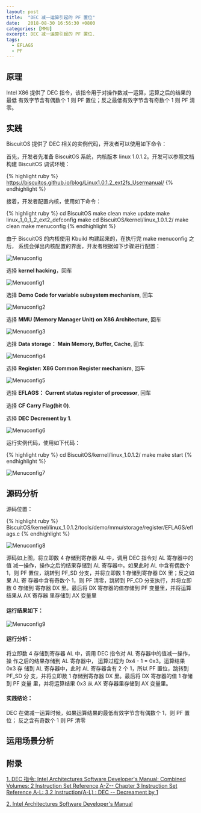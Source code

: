 ```yaml
---
layout: post
title:  "DEC 减一运算引起的 PF 置位"
date:   2018-08-30 16:56:30 +0800
categories: [MMU]
excerpt: DEC 减一运算引起的 PF 置位.
tags:
  - EFLAGS
  - PF
---
```


## 原理

Intel X86 提供了 DEC 指令，该指令用于对操作数减一运算，运算之后的结果的最低
有效字节含有偶数个 1 则 PF 置位；反之最低有效字节含有奇数个 1 则 PF 清零。

## 实践

BiscuitOS 提供了 DEC 相关的实例代码，开发者可以使用如下命令：

首先，开发者先准备 BiscuitOS 系统，内核版本 linux 1.0.1.2。开发可以参照文档
构建 BiscuitOS 调试环境：

{% highlight ruby %}
https://biscuitos.github.io/blog/Linux1.0.1.2_ext2fs_Usermanual/
{% endhighlight %}


接着，开发者配置内核，使用如下命令：

{% highlight ruby %}
cd BiscuitOS
make clean
make update
make linux_1_0_1_2_ext2_defconfig
make
cd BiscuitOS/kernel/linux_1.0.1.2/
make clean
make menuconfig
{% endhighlight %}

由于 BiscuitOS 的内核使用 Kbuild 构建起来的，在执行完 make menuconfig 之后，
系统会弹出内核配置的界面，开发者根据如下步骤进行配置：

![Menuconfig](https://raw.githubusercontent.com/EmulateSpace/PictureSet/master/BiscuitOS/kernel/MMU000003.png)

选择 **kernel hacking**，回车

![Menuconfig1](https://raw.githubusercontent.com/EmulateSpace/PictureSet/master/BiscuitOS/kernel/MMU000004.png)

选择 **Demo Code for variable subsystem mechanism**, 回车

![Menuconfig2](https://raw.githubusercontent.com/EmulateSpace/PictureSet/master/BiscuitOS/kernel/MMU000005.png)

选择 **MMU (Memory Manager Unit) on X86 Architecture**, 回车

![Menuconfig3](https://raw.githubusercontent.com/EmulateSpace/PictureSet/master/BiscuitOS/kernel/MMU000006.png)

选择 **Data storage： Main  Memory, Buffer, Cache**, 回车

![Menuconfig4](https://raw.githubusercontent.com/EmulateSpace/PictureSet/master/BiscuitOS/kernel/MMU000007.png)

选择 **Register: X86 Common Register mechanism**, 回车

![Menuconfig5](https://raw.githubusercontent.com/EmulateSpace/PictureSet/master/BiscuitOS/kernel/MMU000008.png)

选择 **EFLAGS： Current status register of processor**, 回车

选择 **CF    Carry Flag(bit 0)**.

选择 **DEC   Decrement by 1**.

![Menuconfig6](https://raw.githubusercontent.com/EmulateSpace/PictureSet/master/BiscuitOS/kernel/MMU000192.png)

运行实例代码，使用如下代码：

{% highlight ruby %}
cd BiscuitOS/kernel/linux_1.0.1.2/
make 
make start
{% endhighlight %}

![Menuconfig7](https://raw.githubusercontent.com/EmulateSpace/PictureSet/master/BiscuitOS/kernel/MMU000136.png)

## 源码分析

源码位置：

{% highlight ruby %}
BiscuitOS/kernel/linux_1.0.1.2/tools/demo/mmu/storage/register/EFLAGS/eflags.c
{% endhighlight %}

![Menuconfig8](https://raw.githubusercontent.com/EmulateSpace/PictureSet/master/BiscuitOS/kernel/MMU000137.png)

源码如上图，将立即数 4 存储到寄存器 AL 中，调用 DEC 指令对 AL 寄存器中的值
减一操作，操作之后的结果存储到 AL 寄存器中。如果此时 AL 中含有偶数个 1，则 
PF 置位，跳转到 PF_SD 分支，并将立即数 1 存储到寄存器 DX 里；反之如果 AL 寄
存器中含有奇数个 1，则 PF 清零，跳转到 PF_CD 分支执行，并将立即数 0 存储到
寄存器 DX 里。最后将 DX 寄存器的值存储到 PF 变量里，并将运算结果从 AX 寄存器
里存储到 AX 变量里

#### 运行结果如下：

![Menuconfig9](https://raw.githubusercontent.com/EmulateSpace/PictureSet/master/BiscuitOS/kernel/MMU000138.png)

#### 运行分析：

将立即数 4 存储到寄存器 AL 中，调用 DEC 指令对 AL 寄存器中的值减一操作，操
作之后的结果存储到 AL 寄存器中， 运算过程为 0x4 - 1 = 0x3。运算结果 0x3 存
储到 AL 寄存器中，此时 AL 寄存器含有 2 个 1，所以 PF 置位，跳转到 PF_SD 分
支，并将立即数 1 存储到寄存器 DX 里。最后将 DX 寄存器的值 1 存储到 PF 变量
里，并将运算结果 0x3 从 AX 寄存器里存储到 AX 变量里。

#### 实践结论：

DEC 在做减一运算时候，如果运算结果的最低有效字节含有偶数个 1，则 PF 置位；
反之含有奇数个 1 则 PF 清零

## 运用场景分析

## 附录

[1. DEC 指令: Intel Architectures Software Developer's Manual: Combined Volumes: 2 Instruction Set Reference,A-Z-- Chapter 3 Instruction Set Reference,A-L: 3.2 Instruction(A-L) : DEC -- Decreament by 1](https://software.intel.com/en-us/articles/intel-sdm)

[2. Intel Architectures Software Developer's Manual](https://github.com/BiscuitOS/Documentation/blob/master/Datasheet/Intel-IA32_DevelopmentManual.pdf)

